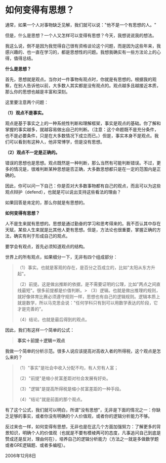 # 如何变得有思想？

通常，如果一个人对事物缺乏见解，我们就可以说："他不是一个有思想的人。"

但是，什么是思想？一个人又怎样可以变得有思想？今天，我想说说我的想法。

我这么说，倒不是因为我觉得自己很有资格谈论这个问题，而是因为这些年来，我感兴趣的、也一直在学习的，都是思想性的问题。我想我确实有一些方法论上的心得，值得总结。

**什么是思想？**

首先，思想就是观点。当你对一件事物有观点时，你就是有思想的。根据我的观察，在别人告诉他以前，大多数人其实都是没有观点的。观点越多且越接近本质，那么你的思想也越是丰富和深刻。

这里要注意两个问题：

**（1）观点不是事实。**

观点是基于事实之上的一种系统性判断和理解框架，事实是观点的基础。你了解和掌握的事实越多，就越容易做出自己的判断。（注意：这个命题既不是充分条件，也不是必要条件，只是在大多数情况下成立而已。）但是，事实本身不是观点。我们可以看到有这种人，他非常博学，但是没有思想。

**（2）观点不一定是正确的。**

错误的思想也是思想。观点既然是一种判断，那么当然有可能判断错误。不过，更多的情况是，很难判断某种思想是否正确，大多数思想都只是在一定的范围内是正确的。

因此，你可以问一下自己：你是否对大多数事物都有自己的观点，而且可以为这些观点辩护（defend），也就是可以说出支持这些看法的理由？

如果回答是肯定的，那么你就是有思想的。

**如何变得有思想？**

人不是生来就有思想的。思想是通过勤奋的学习和思考得来的。我不否认其中存在天赋，某些人生来就是比其他人更有思想。但是，方法论也很重要，掌握正确的方法，确实有利于形成自己的观点。

要学会有观点，首先必须知道观点的结构。

世界上的所有观点，如果细分一下，无非有四个组成部分：

> （1）事实。也就是客观的存在，是百分之百成立的，比如"太阳从东方升起"。
> 
> （2）前提。这是做出推断的依据，是不需要证明的公理，比如"两点之间直线最短"。很多前提都是价值判断。> 
> （3）逻辑。也就是做出推理的规则，就好像体育比赛必须遵守规则一样，思想也有自己的逻辑规则。逻辑本质上就是数学，所以马克思会说："任何学科只有到可以用数学表达的阶段，它才是完善的"。
> 
> （4）结论。也就是最后得到的观点。

因此，我们有这样一个简单的公式：

> **事实＋前提＋逻辑＝观点**

我做一个简单的分析示范。很多人说应该提高对高收入者的所得税，这个观点是怎么来的？

> （1）"事实"是社会中收入分配不均，有人穷有人富；
> 
> （2）"前提"是缩小贫富差距对社会发展有好处。
> 
> （3）"逻辑"是提高所得税是缩小贫富差距的一种手段。
> 
> （4）"结论"就是前面的那个观点。

有了这个公式，我们就可以明白，所谓"没有思想"，无非是下面的情况之一：你缺乏足够的事实，或者你没有明确的个人价值观，或者你的逻辑分析能力不够。

反过来也一样，如何变得有思想，无非也是在这几个方面加强努力：了解更多的背景知识，明确个人的价值观（也就是不要有模棱两可的态度，凡事追问自己到底是赞成还是反对，理由何在），培养自己的逻辑分析能力（方法之一就是多做数学题或者GRE逻辑题、或者多编程）。

2006年12月8日
